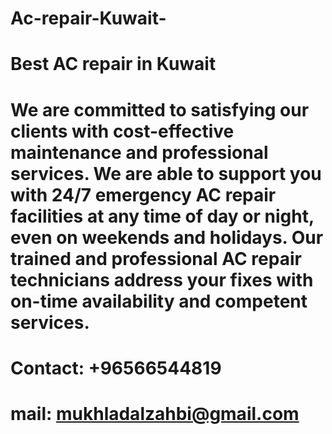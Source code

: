 # Ac-repair-Kuwait-
# Best AC repair in Kuwait 
# We are committed to satisfying our clients with cost-effective maintenance and professional services. We are able to support you with 24/7 emergency AC repair facilities at any time of day or night, even on weekends and holidays. Our trained and professional AC repair technicians address your fixes with on-time availability and competent services. 
# Contact: +96566544819
# mail: mukhladalzahbi@gmail.com
